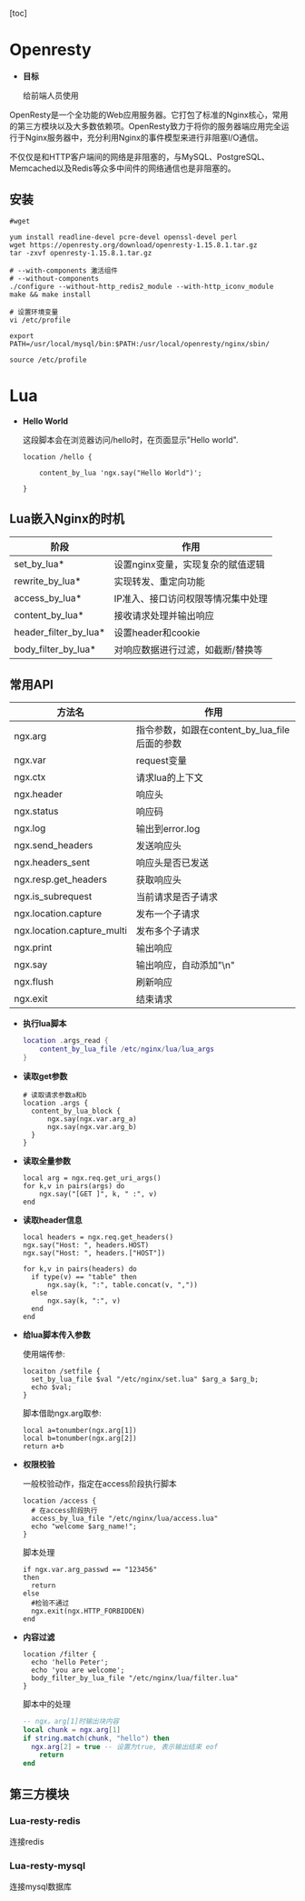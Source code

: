 [toc]

# Openresty

- **目标**

  给前端人员使用

OpenResty是一个全功能的Web应用服务器。它打包了标准的Nginx核心，常用的第三方模块以及大多数依赖项。OpenResty致力于将你的服务器端应用完全运行于Nginx服务器中，充分利用Nginx的事件模型来进行非阻塞I/O通信。

不仅仅是和HTTP客户端间的网络是非阻塞的，与MySQL、PostgreSQL、Memcached以及Redis等众多中间件的网络通信也是非阻塞的。

## 安装

``` shell
#wget

yum install readline-devel pcre-devel openssl-devel perl
wget https://openresty.org/download/openresty-1.15.8.1.tar.gz
tar -zxvf openresty-1.15.8.1.tar.gz

# --with-components 激活组件
# --without-components 
./configure --without-http_redis2_module --with-http_iconv_module
make && make install

# 设置环境变量 
vi /etc/profile

export PATH=/usr/local/mysql/bin:$PATH:/usr/local/openresty/nginx/sbin/

source /etc/profile
```

# Lua

- **Hello World**

  这段脚本会在浏览器访问/hello时，在页面显示"Hello world".

  ``` shell
  location /hello {
      
      content_by_lua 'ngx.say("Hello World")';
      
  }
  ```

## Lua嵌入Nginx的时机

| 阶段                  | 作用                               |
| --------------------- | ---------------------------------- |
| set_by_lua*           | 设置nginx变量，实现复杂的赋值逻辑  |
| rewrite_by_lua*       | 实现转发、重定向功能               |
| access_by_lua*        | IP准入、接口访问权限等情况集中处理 |
| content_by_lua*       | 接收请求处理并输出响应             |
| header_filter_by_lua* | 设置header和cookie                 |
| body_filter_by_lua*   | 对响应数据进行过滤，如截断/替换等  |

## 常用API

| 方法名                     | 作用                                          |
| -------------------------- | --------------------------------------------- |
| ngx.arg                    | 指令参数，如跟在content_by_lua_file后面的参数 |
| ngx.var                    | request变量                                   |
| ngx.ctx                    | 请求lua的上下文                               |
| ngx.header                 | 响应头                                        |
| ngx.status                 | 响应码                                        |
| ngx.log                    | 输出到error.log                               |
| ngx.send_headers           | 发送响应头                                    |
| ngx.headers_sent           | 响应头是否已发送                              |
| ngx.resp.get_headers       | 获取响应头                                    |
| ngx.is_subrequest          | 当前请求是否子请求                            |
| ngx.location.capture       | 发布一个子请求                                |
| ngx.location.capture_multi | 发布多个子请求                                |
| ngx.print                  | 输出响应                                      |
| ngx.say                    | 输出响应，自动添加"\n"                        |
| ngx.flush                  | 刷新响应                                      |
| ngx.exit                   | 结束请求                                      |

- **执行lua脚本**

  ``` lua
  location .args_read {
      content_by_lua_file /etc/nginx/lua/lua_args
  }
  ```

- **读取get参数**

  ``` shell
  # 读取请求参数a和b
  location .args {
  	content_by_lua_block {
  		ngx.say(ngx.var.arg_a)
  		ngx.say(ngx.var.arg_b)
  	}
  }
  ```

- **读取全量参数**

  ``` shell 
  local arg = ngx.req.get_uri_args()
  for k,v in pairs(args) do
      ngx.say("[GET ]", k, " :", v)
  end
  ```

- **读取header信息**

  ``` shell
  local headers = ngx.req.get_headers()
  ngx.say("Host: ", headers.HOST)
  ngx.say("Host: ", headers.["HOST"])
  
  for k,v in pairs(headers) do 
  	if type(v) == "table" then
  		ngx.say(k, ":", table.concat(v, ","))
  	else
  		ngx.say(k, ":", v)
  	end
  end
  ```

- **给lua脚本传入参数**

  使用端传参:

  ``` shell 
  locaiton /setfile {
  	set_by_lua_file $val "/etc/nginx/set.lua" $arg_a $arg_b;
  	echo $val;
  }
  ```

  脚本借助ngx.arg取参:

  ``` shell
  local a=tonumber(ngx.arg[1])
  local b=tonumber(ngx.arg[2])
  return a+b
  ```

- **权限校验**

  一般校验动作，指定在access阶段执行脚本

  ``` shell
  location /access {
  	# 在access阶段执行
  	access_by_lua_file "/etc/nginx/lua/access.lua"
  	echo "welcome $arg_name!";
  }
  ```

  脚本处理

  ``` shell
  if ngx.var.arg_passwd == "123456"
  then 
  	return
  else
  	#检验不通过
  	ngx.exit(ngx.HTTP_FORBIDDEN)
  end
  ```

- **内容过滤**

  ``` shell
  location /filter {
  	echo 'hello Peter';
  	echo 'you are welcome';
  	body_filter_by_lua_file "/etc/nginx/lua/filter.lua"
  }
  ```

  脚本中的处理

  ``` lua
  -- ngx。arg[1]时输出块内容
  local chunk = ngx.arg[1]
  if string.match(chunk, "hello") then
  	ngx.arg[2] = true -- 设置为true, 表示输出结束 eof
      return
  end
  ```

## 第三方模块

### Lua-resty-redis

连接redis

### Lua-resty-mysql

连接mysql数据库

